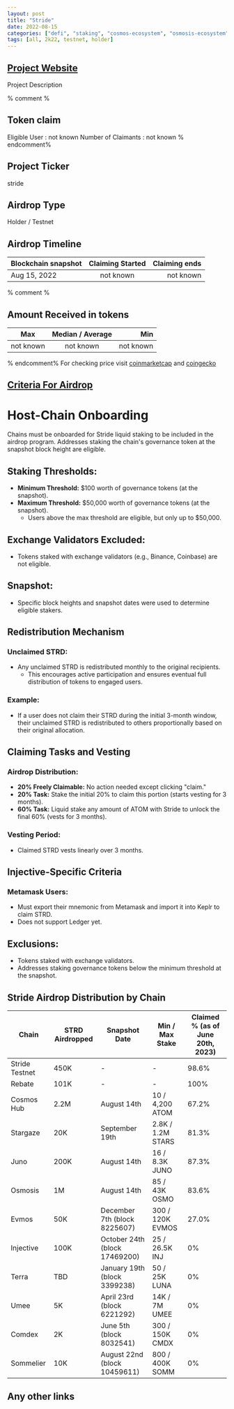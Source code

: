 ```yaml
---
layout: post
title: "Stride"
date: 2022-08-15
categories: ["defi", "staking", "cosmos-ecosystem", "osmosis-ecosystem"]
tags: [all, 2k22, testnet, holder]
---
```


## [Project Website](https://app.stride.zone/)

Project Description

% comment %

## Token claim

Eligible User : not known
Number of Claimants : not known
% endcomment%

## Project Ticker

stride

## Airdrop Type

Holder / Testnet

## Airdrop Timeline

| Blockchain snapshot | Claiming Started | Claiming ends |
| ------------------- | :--------------: | ------------: |
| Aug 15, 2022        |    not known     |     not known |

% comment %

## Amount Received in tokens

| Max       | Median / Average |       Min |
| --------- | :--------------: | --------: |
| not known |    not known     | not known |

% endcomment%
For checking price visit [coinmarketcap](https://coinmarketcap.com/currencies/stride) and [coingecko](https://www.coingecko.com/en/coins/stride)

## [Criteria For Airdrop](https://www.stride.zone/blog/stride-airdrop-details)

# Host-Chain Onboarding

Chains must be onboarded for Stride liquid staking to be included in the airdrop program.
Addresses staking the chain's governance token at the snapshot block height are eligible.

## Staking Thresholds:

- **Minimum Threshold:** $100 worth of governance tokens (at the snapshot).
- **Maximum Threshold:** $50,000 worth of governance tokens (at the snapshot).
  - Users above the max threshold are eligible, but only up to $50,000.

## Exchange Validators Excluded:

- Tokens staked with exchange validators (e.g., Binance, Coinbase) are not eligible.

## Snapshot:

- Specific block heights and snapshot dates were used to determine eligible stakers.

## Redistribution Mechanism

### Unclaimed STRD:

- Any unclaimed STRD is redistributed monthly to the original recipients.
  - This encourages active participation and ensures eventual full distribution of tokens to engaged users.

### Example:

- If a user does not claim their STRD during the initial 3-month window, their unclaimed STRD is redistributed to others proportionally based on their original allocation.

## Claiming Tasks and Vesting

### Airdrop Distribution:

- **20% Freely Claimable:** No action needed except clicking "claim."
- **20% Task:** Stake the initial 20% to claim this portion (starts vesting for 3 months).
- **60% Task:** Liquid stake any amount of ATOM with Stride to unlock the final 60% (vests for 3 months).

### Vesting Period:

- Claimed STRD vests linearly over 3 months.

## Injective-Specific Criteria

### Metamask Users:

- Must export their mnemonic from Metamask and import it into Keplr to claim STRD.
- Does not support Ledger yet.

## Exclusions:

- Tokens staked with exchange validators.
- Addresses staking governance tokens below the minimum threshold at the snapshot.

## Stride Airdrop Distribution by Chain

| Chain          | STRD Airdropped | Snapshot Date                 | Min / Max Stake   | Claimed % (as of June 20th, 2023) |
| -------------- | --------------- | ----------------------------- | ----------------- | --------------------------------- |
| Stride Testnet | 450K            | -                             | -                 | 98.6%                             |
| Rebate         | 101K            | -                             | -                 | 100%                              |
| Cosmos Hub     | 2.2M            | August 14th                   | 10 / 4,200 ATOM   | 67.2%                             |
| Stargaze       | 20K             | September 19th                | 2.8K / 1.2M STARS | 81.3%                             |
| Juno           | 200K            | August 14th                   | 16 / 8.3K JUNO    | 87.3%                             |
| Osmosis        | 1M              | August 14th                   | 85 / 43K OSMO     | 83.6%                             |
| Evmos          | 50K             | December 7th (block 8225607)  | 300 / 120K EVMOS  | 27.0%                             |
| Injective      | 100K            | October 24th (block 17469200) | 25 / 26.5K INJ    | 0%                                |
| Terra          | TBD             | January 19th (block 3399238)  | 50 / 25K LUNA     | 0%                                |
| Umee           | 5K              | April 23rd (block 6221292)    | 14K / 7M UMEE     | 0%                                |
| Comdex         | 2K              | June 5th (block 8032541)      | 300 / 150K CMDX   | 0%                                |
| Sommelier      | 10K             | August 22nd (block 10459611)  | 800 / 400K SOMM   | 0%                                |

## Any other links
